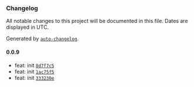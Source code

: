 ### Changelog

All notable changes to this project will be documented in this file. Dates are displayed in UTC.

Generated by [`auto-changelog`](https://github.com/CookPete/auto-changelog).

#### 0.0.9

- feat: init [`8d7f7c5`](https://github.com/binghuis/antd-biz/commit/8d7f7c58e8f11f01d7c7705921c6c73ccbd3bf57)
- feat: init [`1ac75f5`](https://github.com/binghuis/antd-biz/commit/1ac75f5135e62076f3ecdf374f495ffce021ec84)
- feat: init [`333230e`](https://github.com/binghuis/antd-biz/commit/333230e859472b964b179490f338cd354f0e7eed)
